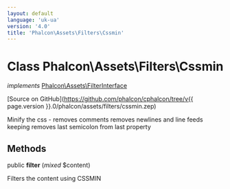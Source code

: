 ```yaml
---
layout: default
language: 'uk-ua'
version: '4.0'
title: 'Phalcon\Assets\Filters\Cssmin'
---
```


# Class **Phalcon\Assets\Filters\Cssmin**

*implements* [Phalcon\Assets\FilterInterface](Phalcon_Assets_FilterInterface)

[Source on GitHub](https://github.com/phalcon/cphalcon/tree/v{{ page.version }}.0/phalcon/assets/filters/cssmin.zep)

Minify the css - removes comments removes newlines and line feeds keeping removes last semicolon from last property

## Methods

public **filter** (*mixed* $content)

Filters the content using CSSMIN